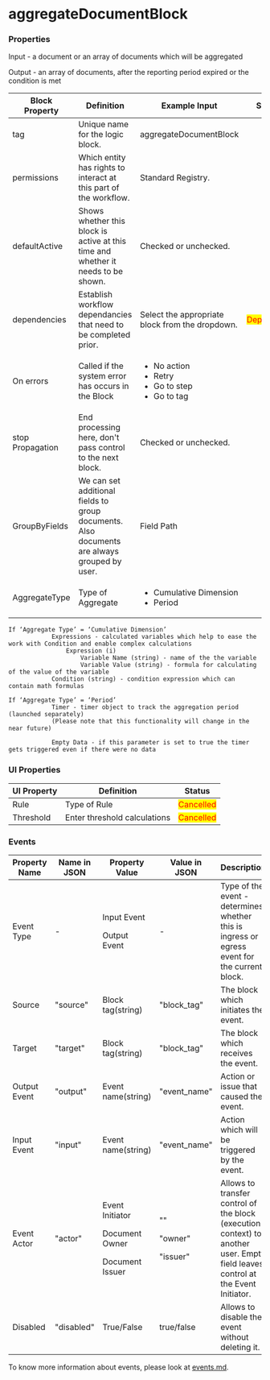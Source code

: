 # aggregateDocumentBlock

### Properties

Input - a document or an array of documents which will be aggregated

Output - an array of documents, after the reporting period expired or the condition is met

| Block Property   | Definition                                                                                  | Example Input                                                                  | Status                                     |
| ---------------- | ------------------------------------------------------------------------------------------- | ------------------------------------------------------------------------------ | ------------------------------------------ |
| tag              | Unique name for the logic block.                                                            | aggregateDocumentBlock                                                         |                                            |
| permissions      | Which entity has rights to interact at this part of the workflow.                           | Standard Registry.                                                             |                                            |
| defaultActive    | Shows whether this block is active at this time and whether it needs to be shown.           | Checked or unchecked.                                                          |                                            |
| dependencies     | Establish workflow dependancies that need to be completed prior.                            | Select the appropriate block from the dropdown.                                | <mark style="color:red;">Deprecated</mark> |
| On errors        | Called if the system error has occurs in the Block                                          | <ul><li>No action</li><li>Retry</li><li>Go to step</li><li>Go to tag</li></ul> |                                            |
| stop Propagation | End processing here, don't pass control to the next block.                                  | Checked or unchecked.                                                          |                                            |
| GroupByFields    | We can set additional fields to group documents. Also documents are always grouped by user. | Field Path                                                                     |                                            |
| AggregateType    | Type of Aggregate                                                                           | <ul><li>Cumulative Dimension</li><li>Period</li></ul>                          |                                            |

```
If ‘Aggregate Type’ = ‘Cumulative Dimension’
			Expressions - calculated variables which help to ease the work with Condition and enable complex calculations
				Expression (i)
					Variable Name (string) - name of the the variable
					Variable Value (string) - formula for calculating of the value of the variable
			Condition (string) - condition expression which can contain math formulas
		
If ‘Aggregate Type’ = ‘Period’
			Timer - timer object to track the aggregation period (launched separately)
			(Please note that this functionality will change in the near future)

			Empty Data - if this parameter is set to true the timer gets triggered even if there were no data
```

### UI Properties

| UI Property | Definition                   | Status                                    |
| ----------- | ---------------------------- | ----------------------------------------- |
| Rule        | Type of Rule                 | <mark style="color:red;">Cancelled</mark> |
| Threshold   | Enter threshold calculations | <mark style="color:red;">Cancelled</mark> |

### Events

| Property Name | Name in JSON | Property Value                                                    | Value in JSON                          | Description                                                                                                                     |
| ------------- | ------------ | ----------------------------------------------------------------- | -------------------------------------- | ------------------------------------------------------------------------------------------------------------------------------- |
| Event Type    | -            | <p>Input Event</p><p>Output Event</p>                             | -                                      | Type of the event - determines whether this is ingress or egress event for the current block.                                   |
| Source        | "source"     | Block tag(string)                                                 | "block\_tag"                           | The block which initiates the event.                                                                                            |
| Target        | "target"     | Block tag(string)                                                 | "block\_tag"                           | The block which receives the event.                                                                                             |
| Output Event  | "output"     | Event name(string)                                                | "event\_name"                          | Action or issue that caused the event.                                                                                          |
| Input Event   | "input"      | Event name(string)                                                | "event\_name"                          | Action which will be triggered by the event.                                                                                    |
| Event Actor   | "actor"      | <p>Event Initiator</p><p>Document Owner</p><p>Document Issuer</p> | <p>""</p><p>"owner"</p><p>"issuer"</p> | Allows to transfer control of the block (execution context) to another user. Empty field leaves control at the Event Initiator. |
| Disabled      | "disabled"   | True/False                                                        | true/false                             | Allows to disable the event without deleting it.                                                                                |

To know more information about events, please look at [events.md](events.md "mention").

